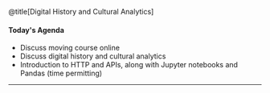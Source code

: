 @title[Digital History and Cultural Analytics]

#### Today's Agenda

- Discuss moving course online
- Discuss digital history and cultural analytics
- Introduction to HTTP and APIs, along with Jupyter notebooks and Pandas (time permitting)

---